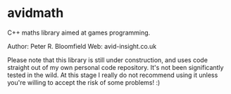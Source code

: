 # avidmath
C++ maths library aimed at games programming.

Author: Peter R. Bloomfield
Web:    avid-insight.co.uk

Please note that this library is still under construction, and uses code straight out of my own personal code repository. It's not been significantly tested in the wild. At this stage I really do not recommend using it unless you're willing to accept the risk of some problems! :)

